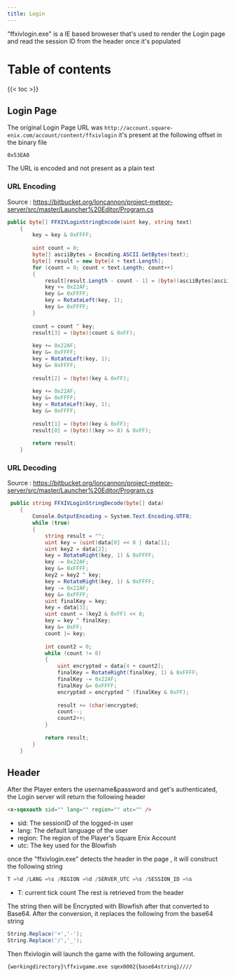 ```yaml
---
title: Login
---
```

 
"ffxivlogin.exe" is a IE based broweser that's used to render the Login page and read the session ID from the header once it's populated
 
# Table of contents
 
{{< toc >}}
 
## Login Page
 
The original Login Page URL was ```http://account.square-enix.com/account/content/ffxivlogin``` it's present at the following offset in the binary file
 
```
0x53EA0
```
 
The URL is encoded and not present as a plain text
 
### URL Encoding
Source : https://bitbucket.org/Ioncannon/project-meteor-server/src/master/Launcher%20Editor/Program.cs
```csharp
public byte[] FFXIVLoginStringEncode(uint key, string text)
    {
        key = key & 0xFFFF;
 
        uint count = 0;
        byte[] asciiBytes = Encoding.ASCII.GetBytes(text);
        byte[] result = new byte[4 + text.Length];
        for (count = 0; count < text.Length; count++)
        {
            result[result.Length - count - 1] = (byte)(asciiBytes[asciiBytes.Length - count - 1] ^ (key & 0xFF));
            key += 0x22AF;
            key &= 0xFFFF;
            key = RotateLeft(key, 1);
            key &= 0xFFFF;
        }
 
        count = count ^ key;
        result[3] = (byte)(count & 0xFF);
 
        key += 0x22AF;
        key &= 0xFFFF;
        key = RotateLeft(key, 1);
        key &= 0xFFFF;
 
        result[2] = (byte)(key & 0xFF);
 
        key += 0x22AF;
        key &= 0xFFFF;
        key = RotateLeft(key, 1);
        key &= 0xFFFF;
 
        result[1] = (byte)(key & 0xFF);
        result[0] = (byte)((key >> 8) & 0xFF);
 
        return result;
    }
```
 
### URL Decoding
Source : https://bitbucket.org/Ioncannon/project-meteor-server/src/master/Launcher%20Editor/Program.cs
```csharp
 public string FFXIVLoginStringDecode(byte[] data)
    {
        Console.OutputEncoding = System.Text.Encoding.UTF8;
        while (true)
        {
            string result = "";
            uint key = (uint)data[0] << 8 | data[1];
            uint key2 = data[2];
            key = RotateRight(key, 1) & 0xFFFF;
            key -= 0x22AF;
            key &= 0xFFFF;
            key2 = key2 ^ key;
            key = RotateRight(key, 1) & 0xFFFF;
            key -= 0x22AF;
            key &= 0xFFFF;
            uint finalKey = key;
            key = data[3];
            uint count = (key2 & 0xFF) << 8;
            key = key ^ finalKey;
            key &= 0xFF;
            count |= key;
 
            int count2 = 0;
            while (count != 0)
            {
                uint encrypted = data[4 + count2];
                finalKey = RotateRight(finalKey, 1) & 0xFFFF;
                finalKey -= 0x22AF;
                finalKey &= 0xFFFF;
                encrypted = encrypted ^ (finalKey & 0xFF);
 
                result += (char)encrypted;
                count--;
                count2++;
            }
 
            return result;
        }
    }
```
## Header
 
After the Player enters the username&password and get's authenticated, the Login server will return the following header
 
```html
<x-sqexauth sid="" lang="" region="" utc="" />
```
* sid: The sessionID of the logged-in user
* lang: The default language of the user
* region: The region of the Player's Square Enix Account
* utc: The key used for the Blowfish
 
once the "ffxivlogin.exe" detects the header in the page , it will construct the following string
```cpp
T =%d /LANG =%s /REGION =%d /SERVER_UTC =%s /SESSION_ID =%s
```
* T: current tick count
The rest is retrieved from the header
 
The string then will be Encrypted with Blowfish after that converted to Base64. After the conversion, it replaces the following from the base64 string
 
```csharp
String.Replace('+','-');
String.Replace('/','_');
```
 
Then ffxivlogin will launch the game with the following argument.
 
```
{workingdirectory}\ffxivgame.exe sqex0002{base64string}////
```


